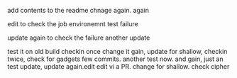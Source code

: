 add contents to the readme
chnage again. again

edit to check the job environemnt test failure

update again to check the failure
another update

test it on old build
checkin once
change it gain, update for shallow, checkin twice, check for gadgets
few commits. another
test now. and gain, just an test update, update again.edit edit vi a PR. change for shallow. check cipher
